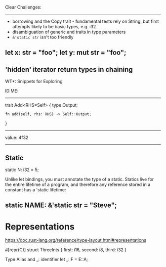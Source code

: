 Clear Challenges:

---
* borrowing and the Copy trait - fundamental tests rely on String, but first attempts likely to be basic types, e.g. i32
* disambiguation of generic and traits in type parameters
* ```&'static str``` isn't too friendly 

let x: str = "foo";
let y: mut str = "foo";
---
'hidden' iterator return types in chaining
---


WT*: Snippets for Exploring

ID ME:


--- 
trait Add<RHS=Self> {
    type Output;

    fn add(self, rhs: RHS) -> Self::Output;
}

---
 value: 4f32

 ---

## Static 

static N: i32 = 5;

Unlike let bindings, you must annotate the type of a static.
Statics live for the entire lifetime of a program, and therefore any reference stored in a constant has a 'static lifetime:

static NAME: &'static str = "Steve";
---

# Representations

https://doc.rust-lang.org/reference/type-layout.html#representations

#[repr(C)]
struct ThreeInts {
    first: i16,
    second: i8,
    third: i32
}

Type Alias and _: identifier
let _: F = E::A;